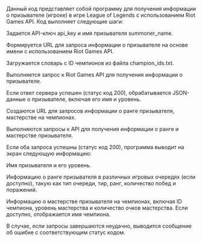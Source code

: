 Данный код представляет собой программу для получения информации о призывателе (игроке) в игре League of Legends с использованием Riot Games API. Код выполняет следующие шаги:

Задается API-ключ api_key и имя призывателя summoner_name.

Формируется URL для запроса информации о призывателе на основе имени с использованием Riot Games API.

Загружается словарь с ID чемпионов из файла champion_ids.txt.

Выполняется запрос к Riot Games API для получения информации о призывателе.

Если ответ сервера успешен (статус код 200), обрабатывается JSON-данные о призывателе, включая его имя и уровень.

Создаются URL для запросов информации о ранге призывателя, мастерстве на чемпионах.

Выполняются запросы к API для получения информации о ранге и мастерстве призывателя.

Если оба запроса успешны (статус код 200), программа выводит на экран следующую информацию:

Имя призывателя и его уровень.

Информацию о ранге призывателя в различных игровых очередях (если доступно), такую как тип очереди, тир, ранг, количество побед и поражений.

Информацию о мастерстве призывателя на чемпионах, включая ID чемпиона, уровень мастерства и количество очков мастерства. Если доступно, отображается имя чемпиона.

В случае, если запросы завершаются неудачно, выводится сообщение об ошибке с соответствующим статус кодом.
